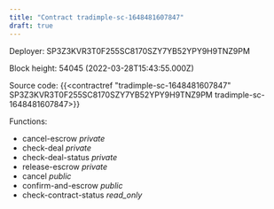 ```yaml
---
title: "Contract tradimple-sc-1648481607847"
draft: true
---
```

Deployer: SP3Z3KVR3T0F255SC8170SZY7YB52YPY9H9TNZ9PM


 



Block height: 54045 (2022-03-28T15:43:55.000Z)

Source code: {{<contractref "tradimple-sc-1648481607847" SP3Z3KVR3T0F255SC8170SZY7YB52YPY9H9TNZ9PM tradimple-sc-1648481607847>}}

Functions:

* cancel-escrow _private_
* check-deal _private_
* check-deal-status _private_
* release-escrow _private_
* cancel _public_
* confirm-and-escrow _public_
* check-contract-status _read_only_
